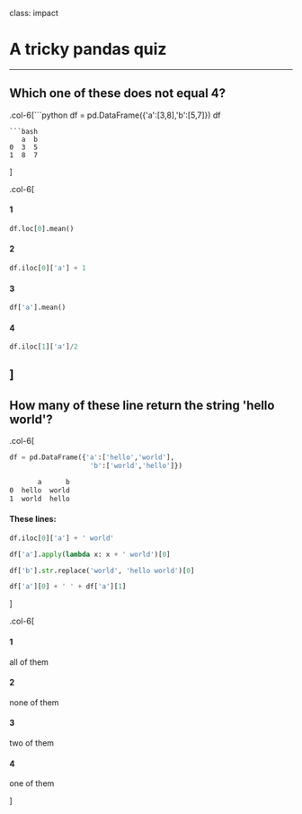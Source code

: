 class: impact

# A tricky pandas quiz

---

## Which one of these does not equal 4?


.col-6[```python
df = pd.DataFrame({'a':[3,8],'b':[5,7]})
df
```
```bash
   a  b
0  3  5
1  8  7
```

]

.col-6[
#### 1

```python
df.loc[0].mean()
```

#### 2

```python
df.iloc[0]['a'] + 1
```

#### 3

```python
df['a'].mean()
```

#### 4

```python
df.iloc[1]['a']/2
```
]
---

## How many of these line return the string 'hello world'?

.col-6[
```python
df = pd.DataFrame({'a':['hello','world'],
                    'b':['world','hello']})
```

```bash
       a      b
0  hello  world
1  world  hello
```

#### These lines:
```python
df.iloc[0]['a'] + ' world'

df['a'].apply(lambda x: x + ' world')[0]

df['b'].str.replace('world', 'hello world')[0]

df['a'][0] + ' ' + df['a'][1]
```

]


.col-6[

#### 1
all of them
#### 2
none of them
#### 3
two of them
#### 4
one of them

]

